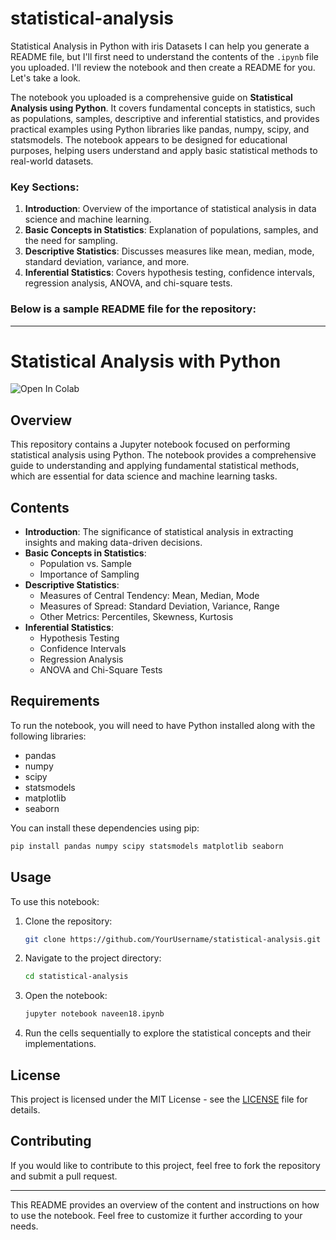 # statistical-analysis
Statistical Analysis in Python with iris Datasets
I can help you generate a README file, but I'll first need to understand the contents of the `.ipynb` file you uploaded. I'll review the notebook and then create a README for you. Let's take a look.

The notebook you uploaded is a comprehensive guide on **Statistical Analysis using Python**. It covers fundamental concepts in statistics, such as populations, samples, descriptive and inferential statistics, and provides practical examples using Python libraries like pandas, numpy, scipy, and statsmodels. The notebook appears to be designed for educational purposes, helping users understand and apply basic statistical methods to real-world datasets.

### Key Sections:
1. **Introduction**: Overview of the importance of statistical analysis in data science and machine learning.
2. **Basic Concepts in Statistics**: Explanation of populations, samples, and the need for sampling.
3. **Descriptive Statistics**: Discusses measures like mean, median, mode, standard deviation, variance, and more.
4. **Inferential Statistics**: Covers hypothesis testing, confidence intervals, regression analysis, ANOVA, and chi-square tests.

### Below is a sample README file for the repository:

---

# Statistical Analysis with Python

![Open In Colab](https://colab.research.google.com/assets/colab-badge.svg)

## Overview

This repository contains a Jupyter notebook focused on performing statistical analysis using Python. The notebook provides a comprehensive guide to understanding and applying fundamental statistical methods, which are essential for data science and machine learning tasks.

## Contents

- **Introduction**: The significance of statistical analysis in extracting insights and making data-driven decisions.
- **Basic Concepts in Statistics**:
  - Population vs. Sample
  - Importance of Sampling
- **Descriptive Statistics**:
  - Measures of Central Tendency: Mean, Median, Mode
  - Measures of Spread: Standard Deviation, Variance, Range
  - Other Metrics: Percentiles, Skewness, Kurtosis
- **Inferential Statistics**:
  - Hypothesis Testing
  - Confidence Intervals
  - Regression Analysis
  - ANOVA and Chi-Square Tests

## Requirements

To run the notebook, you will need to have Python installed along with the following libraries:
- pandas
- numpy
- scipy
- statsmodels
- matplotlib
- seaborn

You can install these dependencies using pip:

```bash
pip install pandas numpy scipy statsmodels matplotlib seaborn
```

## Usage

To use this notebook:

1. Clone the repository:
    ```bash
    git clone https://github.com/YourUsername/statistical-analysis.git
    ```
2. Navigate to the project directory:
    ```bash
    cd statistical-analysis
    ```
3. Open the notebook:
    ```bash
    jupyter notebook naveen18.ipynb
    ```
4. Run the cells sequentially to explore the statistical concepts and their implementations.

## License

This project is licensed under the MIT License - see the [LICENSE](LICENSE) file for details.

## Contributing

If you would like to contribute to this project, feel free to fork the repository and submit a pull request.

---

This README provides an overview of the content and instructions on how to use the notebook. Feel free to customize it further according to your needs.
